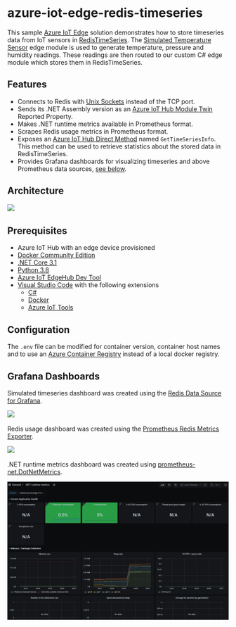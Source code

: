 # azure-iot-edge-redis-timeseries
This sample [Azure IoT Edge](https://docs.microsoft.com/en-us/azure/iot-edge/?view=iotedge-2020-11) solution demonstrates how to store timeseries data from IoT sensors in [RedisTimeSeries](https://oss.redislabs.com/redistimeseries/). The [Simulated Temperature Sensor](https://azuremarketplace.microsoft.com/en-us/marketplace/apps/azure-iot.simulated-temperature-sensor?tab=overview) edge module is used to generate temperature, pressure and humidity readings. These readings are then routed to our custom C# edge module which stores them in RedisTimeSeries.

## Features
- Connects to Redis with [Unix Sockets](https://redis.io/topics/clients) instead of the TCP port.
- Sends its .NET Assembly version as an [Azure IoT Hub Module Twin](https://docs.microsoft.com/en-us/azure/iot-hub/iot-hub-devguide-module-twins) Reported Property.
- Makes .NET runtime metrics available in Prometheus format.
- Scrapes Redis usage metrics in Prometheus format.
- Exposes an [Azure IoT Hub Direct Method](https://docs.microsoft.com/en-us/azure/iot-hub/iot-hub-devguide-direct-methods) named `GetTimeSeriesInfo`. This method can be used to retrieve statistics about the stored data in RedisTimeSeries.
- Provides Grafana dashboards for visualizing timeseries and above Prometheus data sources, [see below](#grafana-dashboards).

## Architecture
<div style=""><img src="images/data_flow.png"/></center></div>

## Prerequisites
- Azure IoT Hub with an edge device provisioned
- [Docker Community Edition](https://docs.docker.com/get-docker/)
- [.NET Core 3.1](https://dotnet.microsoft.com/download/dotnet/3.1)
- [Python 3.8](https://www.python.org/downloads/release/python-389/)
- [Azure IoT EdgeHub Dev Tool](https://github.com/Azure/iotedgehubdev)
- [Visual Studio Code](https://code.visualstudio.com/) with the following extensions
    - [C#](https://marketplace.visualstudio.com/items?itemName=ms-dotnettools.csharp)
    - [Docker](https://marketplace.visualstudio.com/items?itemName=ms-azuretools.vscode-docker)
    - [Azure IoT Tools](https://marketplace.visualstudio.com/items?itemName=vsciot-vscode.azure-iot-tools)

## Configuration
The `.env` file can be modified for container version, container host names and to use an [Azure Container Registry](https://docs.microsoft.com/en-us/azure/container-registry/) instead of a local docker registry.

## Grafana Dashboards
Simulated timeseries dashboard was created using the [Redis Data Source for Grafana](https://github.com/RedisGrafana/grafana-redis-datasource).

<div style=""><img src="images/timeseries_dashboard.png"/></center></div>

Redis usage dashboard was created using the [Prometheus Redis Metrics Exporter](https://github.com/oliver006/redis_exporter).

<div style=""><img src="images/redis_dashboard.png"/></center></div>

.NET runtime metrics dashboard was created using [prometheus-net.DotNetMetrics](https://github.com/djluck/prometheus-net.DotNetRuntime).

<div style=""><img src="images/dotnet_dashboard.png"/></center></div>
